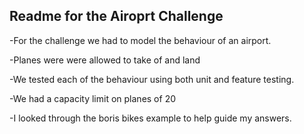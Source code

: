 ## Readme for the Airoprt Challenge

-For the challenge we had to model the behaviour of an airport.

-Planes were were allowed to take of and land

-We tested each of the behaviour using both unit and feature testing.

-We had a capacity limit on planes of 20

-I looked through the boris bikes example to help guide my answers.  